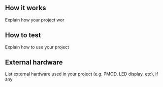 <!---

This file is used to generate your project datasheet. Please fill in the information below and delete any unused
sections.

You can also include images in this folder and reference them in the markdown. Each image must be less than
512 kb in size, and the combined size of all images must be less than 1 MB.
-->

## How it works

Explain how your project wor

## How to test

Explain how to use your project

## External hardware

List external hardware used in your project (e.g. PMOD, LED display, etc), if any
